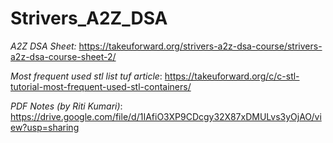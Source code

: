 # Strivers_A2Z_DSA
*A2Z DSA Sheet:*
https://takeuforward.org/strivers-a2z-dsa-course/strivers-a2z-dsa-course-sheet-2/

*Most frequent used stl list tuf article*:
https://takeuforward.org/c/c-stl-tutorial-most-frequent-used-stl-containers/

*PDF Notes (by Riti Kumari)*:
https://drive.google.com/file/d/1IAfiO3XP9CDcgy32X87xDMULvs3yOjAO/view?usp=sharing
